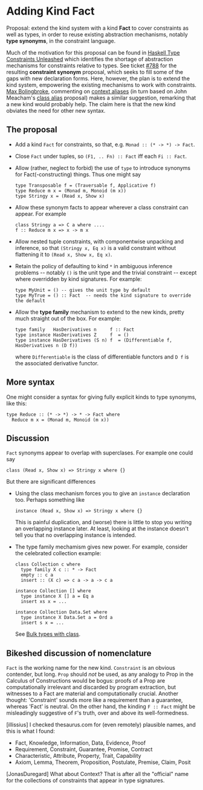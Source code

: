 # Adding Kind Fact


Proposal: extend the kind system with a kind **Fact** to cover constraints as well as types, in order to reuse existing abstraction mechanisms, notably **type synonyms**, in the constraint language.


Much of the motivation for this proposal can be found in [ Haskell Type Constraints Unleashed](http://www.cs.kuleuven.be/%7Etoms/Research/papers/constraint_families.pdf) which identifies the shortage of abstraction mechanisms for constraints relative to types. See ticket [\#788](https://gitlab.haskell.org//ghc/ghc/issues/788) for the resulting **constraint synonym** proposal, which seeks to fill some of the gaps with new declaration forms. Here, however, the plan is to extend the kind system, empowering the existing mechanisms to work with constraints. [ Max Bolingbroke](http://blog.omega-prime.co.uk/?p=61), commenting on [ context aliases](http://www.haskell.org/haskellwiki/Context_alias) (in turn based on John Meacham's [ class alias](http://repetae.net/recent/out/classalias.html) proposal) makes a similar suggestion, remarking that a new kind would probably help. The claim here is that the new kind obviates the need for other new syntax.

## The proposal

- Add a kind `Fact` for constraints, so that, e.g. `Monad :: (* -> *) -> Fact`.

- Close `Fact` under tuples, so `(F1, .. Fn) :: Fact` iff each `Fi :: Fact`.

- Allow (rather, neglect to forbid) the use of `type` to introduce synonyms for Fact(-constructing) things.  Thus one might say

  ```wiki
  type Transposable f = (Traversable f, Applicative f)
  type Reduce m x = (Monad m, Monoid (m x))
  type Stringy x = (Read x, Show x)
  ```

- Allow these synonym facts to appear wherever a class constraint can appear.  For example

  ```wiki
  class Stringy a => C a where ....
  f :: Reduce m x => x -> m x
  ```

- Allow nested tuple constraints, with componentwise unpacking and inference, so that `(Stringy x, Eq x)` is a valid constraint without flattening it to `(Read x, Show x, Eq x)`.

- Retain the policy of defaulting to kind `*` in ambiguous inference problems -- notably `()` is the unit type and the trivial constraint -- except where overridden by kind signatures.  For example:

  ```wiki
  type MyUnit = () -- gives the unit type by default
  type MyTrue = () :: Fact  -- needs the kind signature to override the default
  ```

- Allow the **type family** mechanism to extend to the new kinds, pretty much straight out of the box. For example:

  ```wiki
  type family   HasDerivatives n     f :: Fact
  type instance HasDerivatives Z     f  = ()
  type instance HasDerivatives (S n) f  = (Differentiable f, HasDerivatives n (D f))
  ```

  where `Differentiable` is the class of differentiable functors and `D f` is the associated derivative functor.

## More syntax


One might consider a syntax for giving fully explicit kinds to type synonyms, like this:

```wiki
type Reduce :: (* -> *) -> * -> Fact where
  Reduce m x = (Monad m, Monoid (m x))
```

## Discussion

`Fact` synonyms appear to overlap with superclases.  For example one could say

```wiki
class (Read x, Show x) => Stringy x where {}
```


But there are significant differences

- Using the class mechanism forces you to give an `instance` declaration too.  Perhaps something like

  ```wiki
  instance (Read x, Show x) => Stringy x where {}
  ```

  This is painful duplication, and (worse) there is little to stop you writing an overlapping instance later.  At least, looking at the instance doesn't tell you that no overlapping instance is intended.

- The type family mechamism gives new power.  For example, consider the celebrated collection example:

  ```wiki
  class Collection c where
    type family X c :: * -> Fact
    empty :: c a
    insert :: (X c) => c a -> a -> c a

  instance Collection [] where
    type instance X [] a = Eq a
    insert xs x = ...

  instance Collection Data.Set where
    type instance X Data.Set a = Ord a
    insert s x = ...
  ```

  See [ Bulk types with class](http://research.microsoft.com/en-us/um/people/simonpj/papers/collections.ps.gz).

## Bikeshed discussion of nomenclature

`Fact` is the working name for the new kind. `Constraint` is an obvious contender, but long. `Prop` should *not* be used, as any analogy to Prop in the Calculus of Constructions would be bogus: proofs of a Prop are computationally irrelevant and discarded by program extraction, but witnesses to a Fact are material and computationally crucial. Another thought: 'Constraint' sounds more like a requirement than a guarantee, whereas 'Fact' is neutral. On the other hand, the kinding `F :: Fact` might be misleadingly suggestive of `F`'s truth, over and above its well-formedness.


\[illissius\] I checked thesaurus.com for (even remotely) plausible names, and this is what I found:

- Fact, Knowledge, Information, Data, Evidence, Proof
- Requirement, Constraint, Guarantee, Promise, Contract
- Characteristic, Attribute, Property, Trait, Capability
- Axiom, Lemma, Theorem, Proposition, Postulate, Premise, Claim, Posit


\[JonasDuregard\] What about Context? That is after all the "official" name for the collections of constraints that appear in type signatures.
